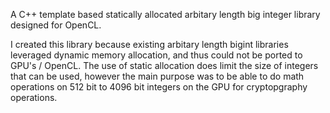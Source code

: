 A C++ template based statically allocated arbitary length big integer library designed for OpenCL.

I created this library because existing arbitary length bigint libraries leveraged dynamic memory allocation, and thus could not be ported to GPU's / OpenCL.  The use of static allocation does limit the size of integers that can be used, however the main purpose was to be able to do math operations on 512 bit to 4096 bit integers on the GPU for cryptopgraphy operations.
